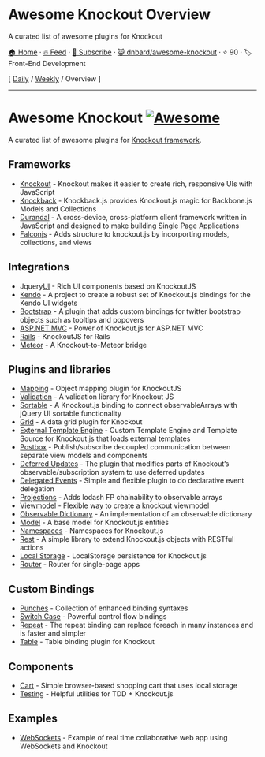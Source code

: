 # Awesome Knockout Overview

A curated list of awesome plugins for Knockout

[🏠 Home](/README.md) · [🔥 Feed](https://test.trackawesomelist.com/dnbard/awesome-knockout/rss.xml) · [📮 Subscribe](https://trackawesomelist.us17.list-manage.com/subscribe?u=d2f0117aa829c83a63ec63c2f&id=36a103854c) · [😺 dnbard/awesome-knockout](https://github.com/dnbard/awesome-knockout/blob/master/readme.md) · ⭐ 90 · 🏷️ Front-End Development

[ [Daily](/content/dnbard/awesome-knockout/README.md) / [Weekly](/content/dnbard/awesome-knockout/week/README.md) / Overview ]

---

# Awesome Knockout [![Awesome](https://cdn.rawgit.com/sindresorhus/awesome/d7305f38d29fed78fa85652e3a63e154dd8e8829/media/badge.svg)](https://github.com/sindresorhus/awesome)

A curated list of awesome plugins for [Knockout framework](http://knockoutjs.com/).

## Frameworks

*   [Knockout](https://github.com/knockout/knockout) - Knockout makes it easier to create rich, responsive UIs with JavaScript
*   [Knockback](https://github.com/kmalakoff/knockback) - Knockback.js provides Knockout.js magic for Backbone.js Models and Collections
*   [Durandal](https://github.com/BlueSpire/Durandal/) - A cross-device, cross-platform client framework written in JavaScript and designed to make building Single Page Applications
*   [Falconjs](https://github.com/stoodder/falconjs) - Adds structure to knockout.js by incorporting models, collections, and views

## Integrations

*   Jquery[UI](https://github.com/madcapnmckay/Knockout-UI) - Rich UI components based on KnockoutJS
*   [Kendo](https://github.com/kendo-labs/knockout-kendo) - A project to create a robust set of Knockout.js bindings for the Kendo UI widgets
*   [Bootstrap](https://github.com/billpull/knockout-bootstrap) - A plugin that adds custom bindings for twitter bootstrap objects such as tooltips and popovers
*   [ASP.NET MVC](https://github.com/AndreyAkinshin/knockout-mvc) - Power of Knockout.js for ASP.NET MVC
*   [Rails](https://github.com/dnagir/knockout-rails) - KnockoutJS for Rails
*   [Meteor](https://github.com/steveluscher/knockout.meteor) - A Knockout-to-Meteor bridge

## Plugins and libraries

*   [Mapping](https://github.com/SteveSanderson/knockout.mapping) - Object mapping plugin for KnockoutJS
*   [Validation](https://github.com/Knockout-Contrib/Knockout-Validation) - A validation library for Knockout JS
*   [Sortable](https://github.com/rniemeyer/knockout-sortable) - A Knockout.js binding to connect observableArrays with jQuery UI sortable functionality
*   [Grid](https://github.com/Knockout-Contrib/KoGrid) - A data grid plugin for Knockout
*   [External Template Engine](https://github.com/ifandelse/Knockout.js-External-Template-Engine) - Custom Template Engine and Template Source for Knockout.js that loads external templates
*   [Postbox](https://github.com/rniemeyer/knockout-postbox) - Publish/subscribe decoupled communication between separate view models and components
*   [Deferred Updates](https://github.com/mbest/knockout-deferred-updates) - The plugin that modifies parts of Knockout’s observable/subscription system to use deferred updates
*   [Delegated Events](https://github.com/rniemeyer/knockout-delegatedEvents) - Simple and flexible plugin to do declarative event delegation
*   [Projections](https://github.com/profiscience/ko-projections) - Adds lodash FP chainability to observable arrays
*   [Viewmodel](https://github.com/coderenaissance/knockout.viewmodel) - Flexible way to create a knockout viewmodel
*   [Observable Dictionary](https://github.com/jamesfoster/knockout.observableDictionary) - An implementation of an observable dictionary
*   [Model](https://github.com/thelinuxlich/knockout.model) - A base model for Knockout.js entities
*   [Namespaces](https://github.com/hunterloftis/knockout.namespaces) - Namespaces for Knockout.js
*   [Rest](https://github.com/frapontillo/knockout-rest) - A simple library to extend Knockout.js objects with RESTful actions
*   [Local Storage](https://github.com/jimrhoskins/knockout.localStorage) - LocalStorage persistence for Knockout.js
*   [Router](https://github.com/profiscience/ko-component-router) - Router for single-page apps

## Custom Bindings

*   [Punches](https://github.com/mbest/knockout.punches) - Collection of enhanced binding syntaxes
*   [Switch Case](https://github.com/mbest/knockout-switch-case) - Powerful control flow bindings
*   [Repeat](https://github.com/mbest/knockout-repeat) - The repeat binding can replace foreach in many instances and is faster and simpler
*   [Table](https://github.com/mbest/knockout-table) - Table binding plugin for Knockout

## Components

*   [Cart](https://github.com/robconery/knockout-cart) - Simple browser-based shopping cart that uses local storage
*   [Testing](https://github.com/profiscience/ko-component-tester) - Helpful utilities for TDD + Knockout.js

## Examples

*   [WebSockets](https://github.com/carlhoerberg/knockout-websocket-example) - Example of real time collaborative web app using WebSockets and Knockout


